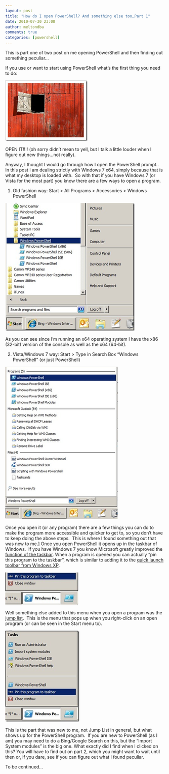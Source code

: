 ```yaml
---
layout: post
title: "How do I open PowerShell? And something else too…Part 1"
date: 2010-07-30 23:00
author: meltondba
comments: true
categories: [powershell]
---
```


This is part one of two post on me opening PowerShell and then finding out something peculiar…

If you use or want to start using PowerShell what’s the first thing you need to do:

![](/img/barndoor.jpg)

OPEN IT!!!! (oh sorry didn’t mean to yell, but I talk a little louder when I figure out new things…not really).

Anyway, I thought I would go through how I open the PowerShell prompt..&#160; In this post I am dealing strictly with Windows 7 x64, simply because that is what my desktop is loaded with.&#160; So with that if you have Windows 7 (or Vista for the most part) you know there are a few ways to open a program. 

1) Old fashion way: Start &gt; All Programs &gt; Accessories &gt; Windows PowerShell

![](/img/oldfasionway_programs_thumb.jpg)

As you can see since I’m running an x64 operating system I have the x86 (32-bit) version of the console as well as the x64 (64-bit).

2) Vista/Windows 7 way: Start &gt; Type in Search Box “Windows PowerShell” (or just PowerShell)

![](/img/newway.jpg)

Once you open it (or any program) there are a few things you can do to make the program more accessible and quicker to get to, so you don’t have to keep doing the above steps.&#160; This is where I found something out that was new to me.] Once you open PowerShell it opens up in the taskbar of Windows.&#160; If you have Windows 7 you know Microsoft greatly improved the <a href="http://windows.microsoft.com/en-us/windows7/products/features/windows-taskbar" target="_blank">function of the taskbar</a>. When a program is opened you can actually “pin this program to the taskbar”, which is similar to adding it to the <a href="http://www.petri.co.il/quickly_edit_quick_launch_icons_in_windows_xp_2003.htm" target="_blank">quick launch toolbar from Windows XP</a>.

![](/img/pinprogram.jpg)

Well something else added to this menu when you open a program was the <a href="http://windows.microsoft.com/en-us/windows7/products/features/jump-lists" target="_blank">jump list</a>.&#160; This is the menu that pops up when you right-click on an open program (or can be seen in the Start menu to).

![](/img/jumplist_thumb.jpg)

This is the part that was new to me, not Jump List in general, but what shows up for the PowerShell program.&#160; If you are new to PowerShell (as I am) you may need to do a Bing/Google Search on this, but the “Import System modules” is the big one. What exactly did I find when I clicked on this? You will have to find out on part 2, which you might want to wait until then or, if you dare, see if you can figure out what I found peculiar.

To be continued…
